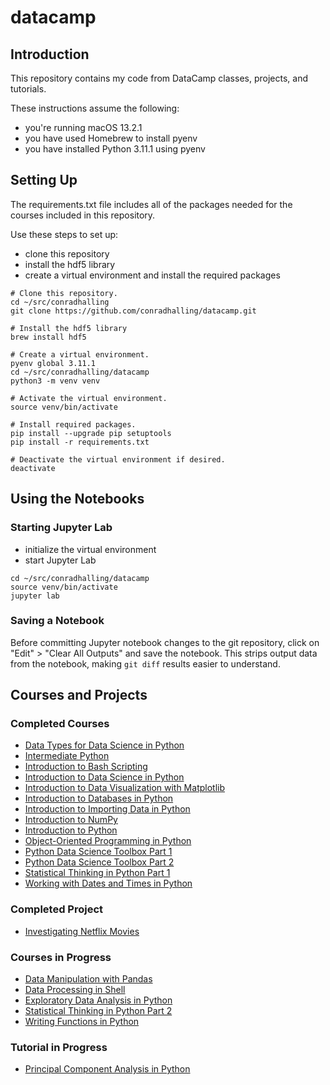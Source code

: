 # datacamp

## Introduction

This repository contains my code from DataCamp classes, projects, and
tutorials.

These instructions assume the following:

- you're running macOS 13.2.1
- you have used Homebrew to install pyenv
- you have installed Python 3.11.1 using pyenv

## Setting Up

The requirements.txt file includes all of the packages needed for the
courses included in this repository.

Use these steps to set up:

- clone this repository
- install the hdf5 library
- create a virtual environment and install the required packages

```shell
# Clone this repository.
cd ~/src/conradhalling
git clone https://github.com/conradhalling/datacamp.git

# Install the hdf5 library
brew install hdf5

# Create a virtual environment.
pyenv global 3.11.1
cd ~/src/conradhalling/datacamp
python3 -m venv venv

# Activate the virtual environment.
source venv/bin/activate

# Install required packages.
pip install --upgrade pip setuptools
pip install -r requirements.txt

# Deactivate the virtual environment if desired.
deactivate
```

## Using the Notebooks

### Starting Jupyter Lab

- initialize the virtual environment
- start Jupyter Lab

```shell
cd ~/src/conradhalling/datacamp
source venv/bin/activate
jupyter lab
```

### Saving a Notebook

Before committing Jupyter notebook changes to the git repository, click on
"Edit" > "Clear All Outputs" and save the notebook. This strips output data
from the notebook, making `git diff` results easier to understand.

## Courses and Projects

### Completed Courses

- [Data Types for Data Science in Python](Data%20Types%20for%20Data%20Science%20in%20Python)
- [Intermediate Python](Intermediate%20Python)
- [Introduction to Bash Scripting](Introduction%20to%20Bash%20Scripting)
- [Introduction to Data Science in Python](Introduction%20to%20Data%20Science%20in%20Python)
- [Introduction to Data Visualization with Matplotlib](Introduction%20to%20Data%20Visualization%20with%20Matplotlib)
- [Introduction to Databases in Python](Introduction%20to%20Databases%20in%20Python)
- [Introduction to Importing Data in Python](Introduction%20to%20Importing%20Data%20in%20Python)
- [Introduction to NumPy](Introduction%20to%20NumPy)
- [Introduction to Python](Introduction%20to%20Python)
- [Object-Oriented Programming in Python](Object-Oriented%20Programming%20in%20Python)
- [Python Data Science Toolbox Part 1](Python%20Data%20Science%20Toolbox%20Part%201)
- [Python Data Science Toolbox Part 2](Python%20Data%20Science%20Toolbox%20Part%202)
- [Statistical Thinking in Python Part 1](Statistical%20Thinking%20in%20Python%20Part%201)
- [Working with Dates and Times in Python](Working%20with%20Dates%20and%20Times%20in%20Python)

### Completed Project

- [Investigating Netflix Movies](Investigating%20Netflix%20Movies)

### Courses in Progress

- [Data Manipulation with Pandas](Data%20Manipulation%20with%20Pandas)
- [Data Processing in Shell](Data%20Processing%20in%20Shell)
- [Exploratory Data Analysis in Python](Exploratory%20Data%20Analysis%20in%20Python)
- [Statistical Thinking in Python Part 2](Statistical%20Thinking%20in%20Python%20Part%202)
- [Writing Functions in Python](Writing%20Functions%20in%20Python)

### Tutorial in Progress

- [Principal Component Analysis in Python](Principal%20Component%20Analysis%20in%20Python)
